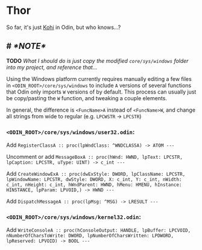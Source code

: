 # Thor

So far, it's just [Kohi](https://github.com/travisvroman/kohi) in Odin, but who knows...?

## # ***\*NOTE\****

**TODO** *What I should do is just copy the modified `core/sys/windows` folder into my project, and reference that...*

Using the Windows platform currently requires manually editing a few files in `<ODIN_ROOT>/core/sys/windows` to include `A` versions of several functions that Odin only imports `W` versions of by default. This process can usually just be copy/pasting the `W` function, and tweaking a couple elements.

In general, the difference is `<FuncName>A` instead of `<FuncName>W`, and change all strings from wide to regular (e.g. `LPCWSTR` -> `LPCSTR`)

### `<ODIN_ROOT>/core/sys/windows/user32.odin`:

Add `RegisterClassA :: proc(lpWndClass: ^WNDCLASSA) -> ATOM ---`

Uncomment or add `MessageBoxA :: proc(hWnd: HWND, lpText: LPCSTR, lpCaption: LPCSTR, uType: UINT) -> c_int ---`

Add `CreateWindowExA :: proc(dwExStyle: DWORD, lpClassName: LPCSTR, lpWindowName: LPCSTR, dwStyle: DWORD, X: c_int, Y: c_int, nWidth: c_int, nHeight: c_int, hWndParent: HWND, hMenu: HMENU, hInstance: HINSTANCE, lpParam: LPVOID,) -> HWND ---`

Add `DispatchMessageA :: proc(lpMsg: ^MSG) -> LRESULT ---`

### `<ODIN_ROOT>/core/sys/windows/kernel32.odin`:

Add `WriteConsoleA :: proc(hConsoleOutput: HANDLE, lpBuffer: LPCVOID, nNumberOfCharsToWrite: DWORD, lpNumberOfCharsWritten: LPDWORD, lpReserved: LPVOID) -> BOOL ---`
